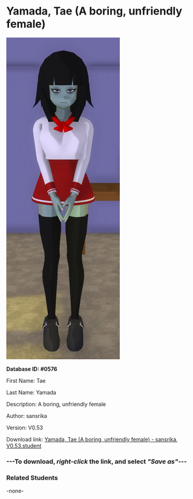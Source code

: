 # Yamada, Tae (A boring, unfriendly female)

<img src="../../Files/Images/Yamada, Tae (A boring, unfriendly female).png" title="Yamada, Tae (A boring, unfriendly female) - sansrika, V0.53">

**Database ID: #0576**

First Name: Tae

Last Name: Yamada

Description: A boring, unfriendly female

Author: sansrika

Version: V0.53

Download link: <a href="https://raw.githubusercontent.com/Arbiter1223/Daigaku-Gurashi-Custom-Students/master/Files/Student%20Files/Yamada%2C%20Tae%20(A%20boring%2C%20unfriendly%20female)%20-%20sansrika%2C%20V0.53.student">Yamada, Tae (A boring, unfriendly female) - sansrika, V0.53.student</a>

### ---**To download, _right-click_ the link, and select _"Save as"_**---

### Related Students

-none-

